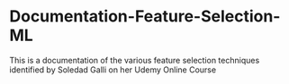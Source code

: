 # Documentation-Feature-Selection-ML
This is a documentation of the various feature selection techniques identified by Soledad Galli on her Udemy Online Course
